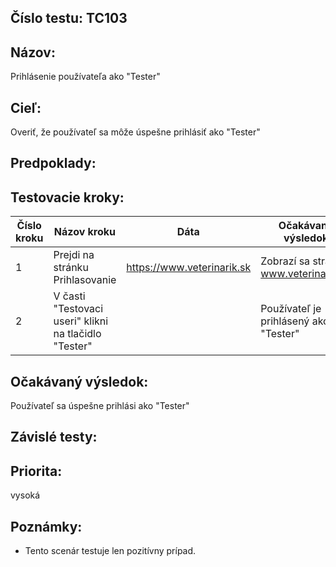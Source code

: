 ## Číslo testu: TC103

## Názov:
Prihlásenie používateľa ako "Tester"

## Cieľ:
Overiť, že používateľ sa môže úspešne prihlásiť ako "Tester"

## Predpoklady:

## Testovacie kroky:

| Číslo kroku | Názov kroku                          | Dáta              | Očakávaný výsledok                                              |
|-------------|---------------------------------------|-------------------|-----------------------------------------------------------------|
| 1           | Prejdi na stránku Prihlasovanie       | https://www.veterinarik.sk | Zobrazí sa stránka www.veterinarik.sk                          |
| 2           | V časti "Testovaci useri" klikni na tlačidlo "Tester"   |       | Používateľ je prihlásený ako "Tester"                                     |

## Očakávaný výsledok:
Používateľ sa úspešne prihlási ako "Tester"

## Závislé testy:

## Priorita:
vysoká

## Poznámky:
- Tento scenár testuje len pozitívny prípad.



